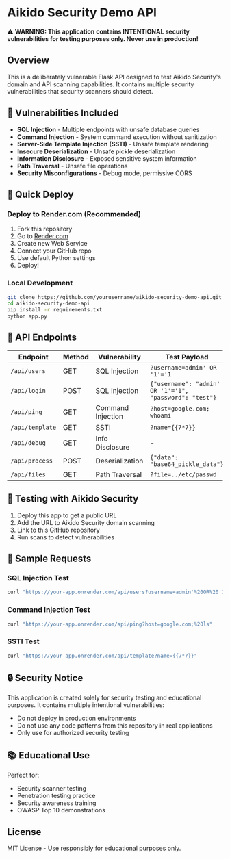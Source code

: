 # Aikido Security Demo API

⚠️ **WARNING: This application contains INTENTIONAL security vulnerabilities for testing purposes only. Never use in production!**

## Overview

This is a deliberately vulnerable Flask API designed to test Aikido Security's domain and API scanning capabilities. It contains multiple security vulnerabilities that security scanners should detect.

## 🚨 Vulnerabilities Included

- **SQL Injection** - Multiple endpoints with unsafe database queries
- **Command Injection** - System command execution without sanitization
- **Server-Side Template Injection (SSTI)** - Unsafe template rendering
- **Insecure Deserialization** - Unsafe pickle deserialization
- **Information Disclosure** - Exposed sensitive system information
- **Path Traversal** - Unsafe file operations
- **Security Misconfigurations** - Debug mode, permissive CORS

## 🚀 Quick Deploy

### Deploy to Render.com (Recommended)
1. Fork this repository
2. Go to [Render.com](https://render.com/)
3. Create new Web Service
4. Connect your GitHub repo
5. Use default Python settings
6. Deploy!

### Local Development
```bash
git clone https://github.com/yourusername/aikido-security-demo-api.git
cd aikido-security-demo-api
pip install -r requirements.txt
python app.py
```

## 📡 API Endpoints

| Endpoint | Method | Vulnerability | Test Payload |
|----------|--------|---------------|--------------|
| `/api/users` | GET | SQL Injection | `?username=admin' OR '1'='1` |
| `/api/login` | POST | SQL Injection | `{"username": "admin' OR '1'='1", "password": "test"}` |
| `/api/ping` | GET | Command Injection | `?host=google.com; whoami` |
| `/api/template` | GET | SSTI | `?name={{7*7}}` |
| `/api/debug` | GET | Info Disclosure | - |
| `/api/process` | POST | Deserialization | `{"data": "base64_pickle_data"}` |
| `/api/files` | GET | Path Traversal | `?file=../etc/passwd` |

## 🧪 Testing with Aikido Security

1. Deploy this app to get a public URL
2. Add the URL to Aikido Security domain scanning
3. Link to this GitHub repository
4. Run scans to detect vulnerabilities

## 📝 Sample Requests

### SQL Injection Test
```bash
curl "https://your-app.onrender.com/api/users?username=admin'%20OR%20'1'='1"
```

### Command Injection Test
```bash
curl "https://your-app.onrender.com/api/ping?host=google.com;%20ls"
```

### SSTI Test
```bash
curl "https://your-app.onrender.com/api/template?name={{7*7}}"
```

## 🔒 Security Notice

This application is created solely for security testing and educational purposes. It contains multiple intentional vulnerabilities:

- Do not deploy in production environments
- Do not use any code patterns from this repository in real applications
- Only use for authorized security testing

## 📚 Educational Use

Perfect for:
- Security scanner testing
- Penetration testing practice
- Security awareness training
- OWASP Top 10 demonstrations

## License

MIT License - Use responsibly for educational purposes only.
